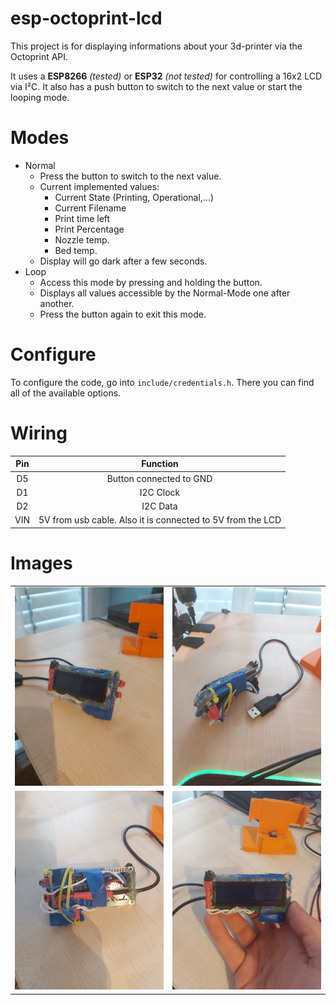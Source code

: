 # esp-octoprint-lcd
This project is for displaying informations about your 3d-printer via the Octoprint API.

It uses a **ESP8266** *(tested)* or **ESP32** *(not tested)* for controlling a 16x2 LCD via I²C. It also has a push button to switch to the next value or start the looping mode.

# Modes
- Normal
  - Press the button to switch to the next value.
  - Current implemented values:
    - Current State (Printing, Operational,...)
    - Current Filename
    - Print time left
    - Print Percentage
    - Nozzle temp.
    - Bed temp.
  - Display will go dark after a few seconds.
- Loop
  - Access this mode by pressing and holding the button.
  - Displays all values accessible by the Normal-Mode one after another. 
  - Press the button again to exit this mode.

# Configure
To configure the code, go into `include/credentials.h`. There you can find all of the available options.

# Wiring

| Pin      | Function      |
|:--------:|:-------------:|
|D5|Button connected to GND|
|D1|I2C Clock|
|D2|I2C Data|
|VIN|5V from usb cable. Also it is connected to 5V from the LCD|

# Images
|   |   |
|---|---|
| <img src="/images/1.jpg" width="250" /> | <img src="/images/2.jpg" width="250" /> |
| <img src="/images/3.jpg" width="250" /> | <img src="/images/4.jpg" width="250" /> |
